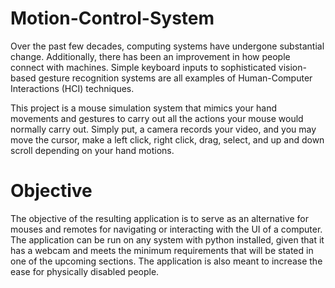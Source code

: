 # Motion-Control-System

Over the past few decades, computing systems have undergone substantial change. 
Additionally, there has been an improvement in how people connect with machines. 
Simple keyboard inputs to sophisticated vision-based gesture recognition systems 
are all examples of Human-Computer Interactions (HCI) techniques.

This project is a mouse simulation system that mimics your hand movements and gestures 
to carry out all the actions your mouse would normally carry out. Simply put, a camera records your video,
and you may move the cursor, make a left click, right click, drag, select, and up and down scroll depending on your hand motions.

# Objective

The objective of the resulting application is to serve as an alternative for mouses and remotes for navigating or interacting with the UI of a computer. The application can be run on any system with python installed, given that it has a webcam and meets the minimum requirements that will be stated in one of the upcoming sections. The application is also meant to increase the ease for physically disabled people.


